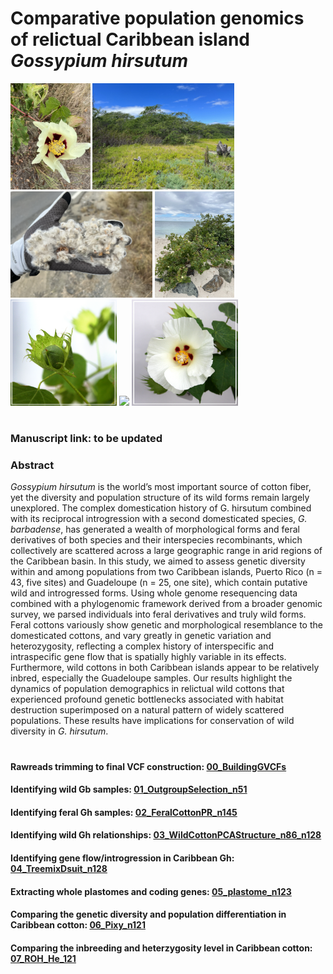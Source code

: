 # Comparative population genomics of relictual Caribbean island *Gossypium hirsutum*

<p float="left">
  <img src="Supplementary/Cabo Rojo flower.JPEG" height="170" />
  <img src="Supplementary/Cabo Rojo population typical view.JPEG" height="170" /> 
  <img src="Supplementary/Cabo Rojo seeds and fibers 1.JPEG" height="170" /> 
  <img src="Supplementary/PR325 Salinas Providencia Population 11.JPEG" height="170" /> 
  <br>
	<img src="Supplementary/YUC_boll.jpg" height="170" />
	<img src="Supplementary/YUC_buds copy.jpg" height="170" /> 
	<img src="Supplementary/YUC_flower.jpg" height="170" /> 
</p>

#
### Manuscript link: to be updated
### Abstract 
*Gossypium hirsutum* is the world’s most important source of cotton fiber, yet the diversity and population structure of its wild forms remain largely unexplored. The complex domestication history of G. hirsutum combined with its reciprocal introgression with a second domesticated species, *G. barbadense*, has generated a wealth of morphological forms and feral derivatives of both species and their interspecies recombinants, which collectively are scattered across a large geographic range in arid regions of the Caribbean basin. In this study, we aimed to assess genetic diversity within and among populations from two Caribbean islands, Puerto Rico (n = 43, five sites) and Guadeloupe (n = 25, one site), which contain putative wild and introgressed forms. Using whole genome resequencing data combined with a phylogenomic framework derived from a broader genomic survey, we parsed individuals into feral derivatives and truly wild forms. Feral cottons variously show genetic and morphological resemblance to the domesticated cottons, and vary greatly in genetic variation and heterozygosity, reflecting a complex history of interspecific and intraspecific gene flow that is spatially highly variable in its effects. Furthermore, wild cottons in both Caribbean islands appear to be relatively inbred, especially the Guadeloupe samples. Our results highlight the dynamics of population demographics in relictual wild cottons that experienced profound genetic bottlenecks associated with habitat destruction superimposed on a natural pattern of widely scattered populations. These results have implications for conservation of wild diversity in *G. hirsutum*. 

#
#### Rawreads trimming to final VCF construction: [00_BuildingGVCFs](https://github.com/Wendellab/CaribbeanAD1/tree/main/00_BuildingGVCFs)

#### Identifying wild Gb samples: [01_OutgroupSelection_n51](https://github.com/Wendellab/CaribbeanAD1/tree/main/01_OutgroupSelection_n51)

#### Identifying feral Gh samples: [02_FeralCottonPR_n145](https://github.com/Wendellab/CaribbeanAD1/tree/main/02_FeralCottonPR_n145)

#### Identifying wild Gh relationships: [03_WildCottonPCAStructure_n86_n128](https://github.com/Wendellab/CaribbeanAD1/tree/main/03_WildCottonPCAStructure_n86_n128)

#### Identifying gene flow/introgression in Caribbean Gh: [04_TreemixDsuit_n128](https://github.com/Wendellab/CaribbeanAD1/tree/main/04_TreemixDsuit_n128)

#### Extracting whole plastomes and coding genes: [05_plastome_n123](https://github.com/Wendellab/CaribbeanAD1/tree/main/05_plastome_n123)

#### Comparing the genetic diversity and population differentiation in Caribbean cotton: [06_Pixy_n121](https://github.com/Wendellab/CaribbeanAD1/tree/main/06_Pixy_n121)

#### Comparing the inbreeding and heterzygosity level in Caribbean cotton: [07_ROH_He_121](https://github.com/Wendellab/CaribbeanAD1/tree/main/07_ROH_He_121)

